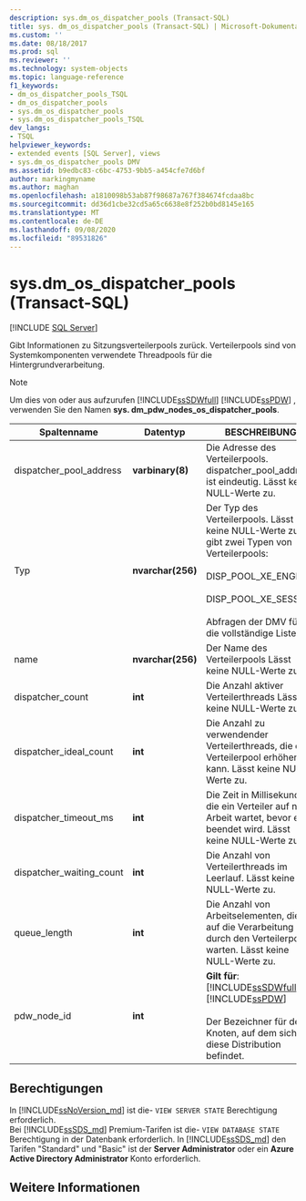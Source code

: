 ```yaml
---
description: sys.dm_os_dispatcher_pools (Transact-SQL)
title: sys. dm_os_dispatcher_pools (Transact-SQL) | Microsoft-Dokumentation
ms.custom: ''
ms.date: 08/18/2017
ms.prod: sql
ms.reviewer: ''
ms.technology: system-objects
ms.topic: language-reference
f1_keywords:
- dm_os_dispatcher_pools_TSQL
- dm_os_dispatcher_pools
- sys.dm_os_dispatcher_pools
- sys.dm_os_dispatcher_pools_TSQL
dev_langs:
- TSQL
helpviewer_keywords:
- extended events [SQL Server], views
- sys.dm_os_dispatcher_pools DMV
ms.assetid: b9edbc83-c6bc-4753-9bb5-a454cfe7d6bf
author: markingmyname
ms.author: maghan
ms.openlocfilehash: a1810098b53ab87f98687a767f384674fcdaa8bc
ms.sourcegitcommit: dd36d1cbe32cd5a65c6638e8f252b0bd8145e165
ms.translationtype: MT
ms.contentlocale: de-DE
ms.lasthandoff: 09/08/2020
ms.locfileid: "89531826"
---
```

# <a name="sysdm_os_dispatcher_pools-transact-sql"></a>sys.dm_os_dispatcher_pools (Transact-SQL)
[!INCLUDE [SQL Server](../../includes/applies-to-version/sqlserver.md)]

  Gibt Informationen zu Sitzungsverteilerpools zurück. Verteilerpools sind von Systemkomponenten verwendete Threadpools für die Hintergrundverarbeitung.  
  
> [!NOTE]  
>  Um dies von oder aus aufzurufen [!INCLUDE[ssSDWfull](../../includes/sssdwfull-md.md)] [!INCLUDE[ssPDW](../../includes/sspdw-md.md)] , verwenden Sie den Namen **sys. dm_pdw_nodes_os_dispatcher_pools**.  
  
|Spaltenname|Datentyp|BESCHREIBUNG|  
|-----------------|---------------|-----------------|  
|dispatcher_pool_address|**varbinary(8)**|Die Adresse des Verteilerpools. dispatcher_pool_address ist eindeutig. Lässt keine NULL-Werte zu.|  
|Typ|**nvarchar(256)**|Der Typ des Verteilerpools. Lässt keine NULL-Werte zu. Es gibt zwei Typen von Verteilerpools:<br /><br /> DISP_POOL_XE_ENGINE<br /><br /> DISP_POOL_XE_SESSION<br /><br /> Abfragen der DMV für die vollständige Liste|  
|name|**nvarchar(256)**|Der Name des Verteilerpools Lässt keine NULL-Werte zu.|  
|dispatcher_count|**int**|Die Anzahl aktiver Verteilerthreads Lässt keine NULL-Werte zu.|  
|dispatcher_ideal_count|**int**|Die Anzahl zu verwendender Verteilerthreads, die der Verteilerpool erhöhen kann. Lässt keine NULL-Werte zu.|  
|dispatcher_timeout_ms|**int**|Die Zeit in Millisekunden, die ein Verteiler auf neue Arbeit wartet, bevor er beendet wird. Lässt keine NULL-Werte zu.|  
|dispatcher_waiting_count|**int**|Die Anzahl von Verteilerthreads im Leerlauf. Lässt keine NULL-Werte zu.|  
|queue_length|**int**|Die Anzahl von Arbeitselementen, die auf die Verarbeitung durch den Verteilerpool warten. Lässt keine NULL-Werte zu.|  
|pdw_node_id|**int**|**Gilt für**: [!INCLUDE[ssSDWfull](../../includes/sssdwfull-md.md)] , [!INCLUDE[ssPDW](../../includes/sspdw-md.md)]<br /><br /> Der Bezeichner für den Knoten, auf dem sich diese Distribution befindet.|  
  
## <a name="permissions"></a>Berechtigungen

In [!INCLUDE[ssNoVersion_md](../../includes/ssnoversion-md.md)] ist die- `VIEW SERVER STATE` Berechtigung erforderlich.   
Bei [!INCLUDE[ssSDS_md](../../includes/sssds-md.md)] Premium-Tarifen ist die- `VIEW DATABASE STATE` Berechtigung in der Datenbank erforderlich. In [!INCLUDE[ssSDS_md](../../includes/sssds-md.md)] den Tarifen "Standard" und "Basic" ist der  **Server Administrator** oder ein **Azure Active Directory Administrator** Konto erforderlich.   

## <a name="see-also"></a>Weitere Informationen  
  
  


